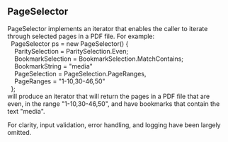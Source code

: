 
## PageSelector

PageSelector implements an iterator that enables the caller to iterate <br/>
through selected pages in a PDF file. For example: <br/>
&nbsp;&nbsp;PageSelector ps = new PageSelector() { <br/>
&nbsp;&nbsp;&nbsp;&nbsp;ParitySelection = ParitySelection.Even; <br/>
&nbsp;&nbsp;&nbsp;&nbsp;BookmarkSelection = BookmarkSelection.MatchContains; <br/>
&nbsp;&nbsp;&nbsp;&nbsp;BookmarkString = "media"  <br/>
&nbsp;&nbsp;&nbsp;&nbsp;PageSelection = PageSelection.PageRanges, <br/>
&nbsp;&nbsp;&nbsp;&nbsp;PageRanges = "1-10,30-46,50"  <br/>
&nbsp;&nbsp;}; <br/>
will produce an iterator that will return the pages in a PDF file that are <br/>
even, in the range "1-10,30-46,50", and have bookmarks that contain the <br/>
text "media". <br/>



For clarity, input validation, error handling, and logging have been largely omitted.



